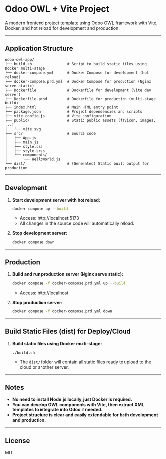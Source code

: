 # Odoo OWL + Vite Project

A modern frontend project template using Odoo OWL framework with Vite, Docker, and hot reload for development and production.

---

## Application Structure

```
odoo-owl-app/
├── build.sh                # Script to build static files using Docker multi-stage
├── docker-compose.yml      # Docker Compose for development (hot reload)
├── docker-compose.prd.yml  # Docker Compose for production (Nginx serve static)
├── Dockerfile              # Dockerfile for development (Vite dev server)
├── Dockerfile.prod         # Dockerfile for production (multi-stage build)
├── index.html              # Main HTML entry point
├── package.json            # Project dependencies and scripts
├── vite.config.js          # Vite configuration
├── public/                 # Static public assets (favicon, images, ...)
│   └── vite.svg
├── src/                    # Source code
│   ├── App.js
│   ├── main.js
│   ├── style.css
│   ├── style.scss
│   └── components/
│       └── HelloWorld.js
└── dist/                   # (Generated) Static build output for production
```

---

## Development

1. **Start development server with hot reload:**

   ```sh
   docker compose up --build
   ```
   - Access: http://localhost:5173
   - All changes in the source code will automatically reload.

2. **Stop development server:**

   ```sh
   docker compose down
   ```

---

## Production

1. **Build and run production server (Nginx serve static):**

   ```sh
   docker compose -f docker-compose.prd.yml up --build
   ```
   - Access: http://localhost

2. **Stop production server:**

   ```sh
   docker compose -f docker-compose.prd.yml down
   ```

---

## Build Static Files (dist) for Deploy/Cloud

1. **Build static files using Docker multi-stage:**

   ```sh
   ./build.sh
   ```
   - The `dist/` folder will contain all static files ready to upload to the cloud or another server.

---

## Notes
- **No need to install Node.js locally, just Docker is required.**
- **You can develop OWL components with Vite, then extract XML templates to integrate into Odoo if needed.**
- **Project structure is clear and easily extendable for both development and production.**

---

## License
MIT

